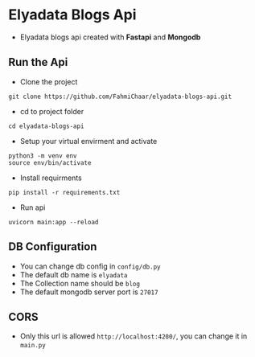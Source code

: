 # Elyadata Blogs Api

- Elyadata blogs api created with **Fastapi** and **Mongodb**

## Run the Api
- Clone the project
```properties
git clone https://github.com/FahmiChaar/elyadata-blogs-api.git
```
- cd to project folder
```properties
cd elyadata-blogs-api
```
- Setup your virtual envirment and activate
```properties
python3 -m venv env
source env/bin/activate
```
- Install requirments
```properties
pip install -r requirements.txt
```
- Run api
```properties
uvicorn main:app --reload
```

## DB Configuration
- You can change db config in `config/db.py`
- The default db name is `elyadata`
- The Collection name should be `blog`
- The default mongodb server port is `27017`

## CORS
- Only this url is allowed `http://localhost:4200/`, you can change it in `main.py`
